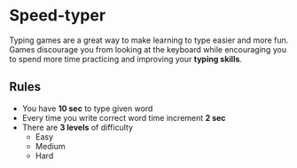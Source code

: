 # Speed-typer

Typing games are a great way to make learning to type easier and more fun.
Games discourage you from looking at the keyboard while encouraging you to
spend more time practicing and improving your **typing skills**.

## Rules
* You have **10 sec** to type given word
* Every time you write correct word time increment **2 sec**
* There are **3 levels** of difficulty
    * Easy
    * Medium
    * Hard
